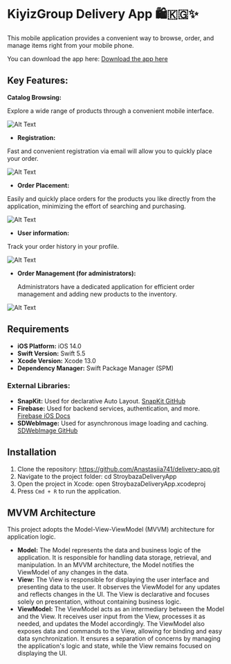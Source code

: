 # KiyizGroup Delivery App 🛍️🇰🇬✨
This mobile application provides a convenient way to browse, order, and manage items right from your mobile phone.

You can download the app here: [Download the app here](https://apps.apple.com/pt/app/kiyizgroup/id6502351648)

## Key Features:
 **Catalog Browsing:**
  
  Explore a wide range of products through a convenient mobile interface.
  
![Alt Text](https://giphy.com/gifs/qVs20vPT4EDkp0Qm0k/giphy.gif)

- **Registration:**

Fast and convenient registration via email will allow you to quickly place your order.

![Alt Text](https://giphy.com/gifs/HrDf9L8ldIxb2U5WaW/giphy.gif)

- **Order Placement:**
  
Easily and quickly place orders for the products you like directly from the application, minimizing the effort of searching and purchasing.

![Alt Text](https://giphy.com/gifs/pee1KS8bh7BAu7w52D/giphy.gif)

- **User information:**

Track your order history in your profile.

![Alt Text](/giphy.gif)

- **Order Management (for administrators):**
  
  Administrators have a dedicated application for efficient order management and adding new products to the inventory.

![Alt Text](https://giphy.com/gifs/HV9B40aah5WUcDk3io/giphy.gif)

## Requirements
- **iOS Platform:** iOS 14.0 
- **Swift Version:** Swift 5.5
- **Xcode Version:** Xcode 13.0
- **Dependency Manager:** Swift Package Manager (SPM)

### External Libraries:

- **SnapKit:** Used for declarative Auto Layout. [SnapKit GitHub](https://github.com/SnapKit/SnapKit)
- **Firebase:** Used for backend services, authentication, and more. [Firebase iOS Docs](https://firebase.google.com/docs/ios)
- **SDWebImage:** Used for asynchronous image loading and caching. [SDWebImage GitHub](https://github.com/SDWebImage/SDWebImage)

## Installation

1. Clone the repository: https://github.com/Anastasiia741/delivery-app.git 
2. Navigate to the project folder: cd StroybazaDeliveryApp
3. Open the project in Xcode: open StroybazaDeliveryApp.xcodeproj
4. Press `Cmd + R` to run the application.

## MVVM Architecture

This project adopts the Model-View-ViewModel (MVVM) architecture for application logic.

- **Model:**
The Model represents the data and business logic of the application. It is responsible for handling data storage, retrieval, and manipulation. In an MVVM architecture, the Model notifies the ViewModel of any changes in the data.
- **View:**
 The View is responsible for displaying the user interface and presenting data to the user. It observes the ViewModel for any updates and reflects changes in the UI. The View is declarative and focuses solely on presentation, without containing business logic.
- **ViewModel:**
 The ViewModel acts as an intermediary between the Model and the View. It receives user input from the View, processes it as needed, and updates the Model accordingly. The ViewModel also exposes data and commands to the View, allowing for binding and easy data synchronization. It ensures a separation of concerns by managing the application's logic and state, while the View remains focused on displaying the UI.

